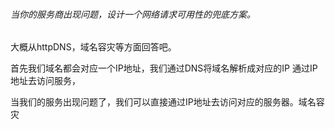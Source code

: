 ###### 当你的服务商出现问题，设计一个网络请求可用性的兜底方案。
大概从httpDNS，域名容灾等方面回答吧。

首先我们域名都会对应一个IP地址，我们通过DNS将域名解析成对应的IP 通过IP地址去访问服务，

当我们的服务出现问题了，我们可以直接通过IP地址去访问对应的服务器。域名容灾



